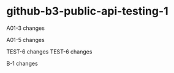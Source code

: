 # github-b3-public-api-testing-1


A01-3 changes

A01-5 changes

TEST-6 changes
TEST-6 changes

B-1 changes
